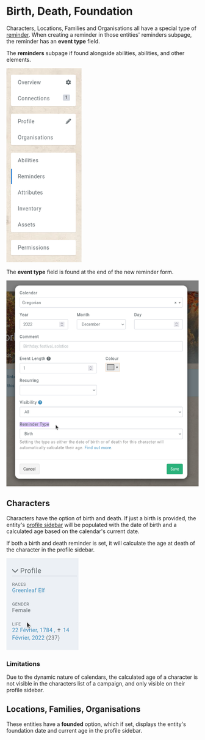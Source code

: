 # Birth, Death, Foundation

Characters, Locations, Families and Organisations all have a special type of [reminder](/features/reminders). When creating a reminder in those entities' reminders subpage, the reminder has an **event type** field.

The **reminders** subpage if found alongside abilities, abilities, and other elements.

![Where to find the reminders subpage](img/age-reminders-menu.png)

The **event type** field is found at the end of the new reminder form.

![Event type field](img/age-reminder-field.png)

## Characters

Characters have the option of birth and death. If just a birth is provided, the entity's [profile sidebar](/features/profile-sidebar) will be populated with the date of birth and a calculated age based on the calendar's current date.

If both a birth and death reminder is set, it will calculate the age at death of the character in the profile sidebar.

![img.png](img/age-reminder-life.png)

### Limitations

Due to the dynamic nature of calendars, the calculated age of a character is not visible in the characters list of a campaign, and only visible on their profile sidebar.


## Locations, Families, Organisations

These entities have a **founded** option, which if set, displays the entity's foundation date and current age in the profile sidebar.
